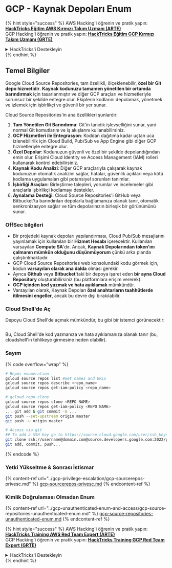 # GCP - Kaynak Depoları Enum

{% hint style="success" %}
AWS Hacking'i öğrenin ve pratik yapın:<img src="../../../.gitbook/assets/image (1).png" alt="" data-size="line">[**HackTricks Eğitim AWS Kırmızı Takım Uzmanı (ARTE)**](https://training.hacktricks.xyz/courses/arte)<img src="../../../.gitbook/assets/image (1).png" alt="" data-size="line">\
GCP Hacking'i öğrenin ve pratik yapın: <img src="../../../.gitbook/assets/image (2).png" alt="" data-size="line">[**HackTricks Eğitim GCP Kırmızı Takım Uzmanı (GRTE)**<img src="../../../.gitbook/assets/image (2).png" alt="" data-size="line">](https://training.hacktricks.xyz/courses/grte)

<details>

<summary>HackTricks'i Destekleyin</summary>

* [**abonelik planlarını**](https://github.com/sponsors/carlospolop) kontrol edin!
* **Bize katılın** 💬 [**Discord grubuna**](https://discord.gg/hRep4RUj7f) veya [**telegram grubuna**](https://t.me/peass) veya **bizi** **Twitter** 🐦 [**@hacktricks\_live**](https://twitter.com/hacktricks\_live)**'da takip edin.**
* **Hacking ipuçlarını paylaşmak için** [**HackTricks**](https://github.com/carlospolop/hacktricks) ve [**HackTricks Cloud**](https://github.com/carlospolop/hacktricks-cloud) github reposuna PR gönderin.

</details>
{% endhint %}

## Temel Bilgiler <a href="#reviewing-cloud-git-repositories" id="reviewing-cloud-git-repositories"></a>

Google Cloud Source Repositories, tam özellikli, ölçeklenebilir, **özel bir Git depo hizmetidir**. **Kaynak kodunuzu tamamen yönetilen bir ortamda barındırmak** için tasarlanmıştır ve diğer GCP araçları ve hizmetleriyle sorunsuz bir şekilde entegre olur. Ekiplerin kodlarını depolamak, yönetmek ve izlemek için işbirlikçi ve güvenli bir yer sunar.

Cloud Source Repositories'in ana özellikleri şunlardır:

1. **Tam Yönetilen Git Barındırma**: Git'in tanıdık işlevselliğini sunar, yani normal Git komutlarını ve iş akışlarını kullanabilirsiniz.
2. **GCP Hizmetleri ile Entegrasyon**: Koddan dağıtıma kadar uçtan uca izlenebilirlik için Cloud Build, Pub/Sub ve App Engine gibi diğer GCP hizmetleriyle entegre olur.
3. **Özel Depolar**: Kodunuzun güvenli ve özel bir şekilde depolandığından emin olur. Erişimi Cloud Identity ve Access Management (IAM) rolleri kullanarak kontrol edebilirsiniz.
4. **Kaynak Kodu Analizi**: Diğer GCP araçlarıyla çalışarak kaynak kodunuzun otomatik analizini sağlar, hatalar, güvenlik açıkları veya kötü kodlama uygulamaları gibi potansiyel sorunları tanımlar.
5. **İşbirliği Araçları**: Birleştirme talepleri, yorumlar ve incelemeler gibi araçlarla işbirlikçi kodlamayı destekler.
6. **Aynalama Desteği**: Cloud Source Repositories'i GitHub veya Bitbucket'ta barındırılan depolarla bağlamanıza olanak tanır, otomatik senkronizasyon sağlar ve tüm depolarınızın birleşik bir görünümünü sunar.

### OffSec bilgileri <a href="#reviewing-cloud-git-repositories" id="reviewing-cloud-git-repositories"></a>

* Bir projedeki kaynak depoları yapılandırması, Cloud Pub/Sub mesajlarını yayınlamak için kullanılan bir **Hizmet Hesabı** içerecektir. Kullanılan varsayılan **Compute SA**'dır. Ancak, **Kaynak Depolarından token'ını çalmanın mümkün olduğunu düşünmüyorum** çünkü arka planda çalıştırılmaktadır.
* GCP Cloud Source Repositories web konsolundaki kodu görmek için, kodun **varsayılan olarak ana dalda** olması gerekir.
* Ayrıca **Github** veya **Bitbucket**'taki bir depoya işaret eden **bir ayna Cloud Repository** oluşturabilirsiniz (bu platformlara erişim vererek).
* **GCP içinden kod yazmak ve hata ayıklamak** mümkündür.
* Varsayılan olarak, Kaynak Depoları **özel anahtarların taahhütlerde itilmesini engeller**, ancak bu devre dışı bırakılabilir.

### Cloud Shell'de Aç

Depoyu Cloud Shell'de açmak mümkündür, bu gibi bir istemci görünecektir:

<figure><img src="../../../.gitbook/assets/image (325).png" alt=""><figcaption></figcaption></figure>

Bu, Cloud Shell'de kod yazmanıza ve hata ayıklamanıza olanak tanır (bu, cloudshell'in tehlikeye girmesine neden olabilir).

### Sayım

{% code overflow="wrap" %}
```bash
# Repos enumeration
gcloud source repos list #Get names and URLs
gcloud source repos describe <repo_name>
gcloud source repos get-iam-policy <repo_name>

# gcloud repo clone
gcloud source repos clone <REPO NAME>
gcloud source repos get-iam-policy <REPO NAME>
... git add & git commit -m ...
git push --set-upstream origin master
git push -u origin master

# Access via git
## To add a SSH key go to https://source.cloud.google.com/user/ssh_keys (no gcloud command)
git clone ssh://username@domain.com@source.developers.google.com:2022/p/<proj-name>/r/<repo-name>
git add, commit, push...
```
{% endcode %}

### Yetki Yükseltme & Sonrası İstismar

{% content-ref url="../gcp-privilege-escalation/gcp-sourcerepos-privesc.md" %}
[gcp-sourcerepos-privesc.md](../gcp-privilege-escalation/gcp-sourcerepos-privesc.md)
{% endcontent-ref %}

### Kimlik Doğrulaması Olmadan Enum

{% content-ref url="../gcp-unauthenticated-enum-and-access/gcp-source-repositories-unauthenticated-enum.md" %}
[gcp-source-repositories-unauthenticated-enum.md](../gcp-unauthenticated-enum-and-access/gcp-source-repositories-unauthenticated-enum.md)
{% endcontent-ref %}

{% hint style="success" %}
AWS Hacking'i öğrenin ve pratik yapın:<img src="../../../.gitbook/assets/image (1).png" alt="" data-size="line">[**HackTricks Training AWS Red Team Expert (ARTE)**](https://training.hacktricks.xyz/courses/arte)<img src="../../../.gitbook/assets/image (1).png" alt="" data-size="line">\
GCP Hacking'i öğrenin ve pratik yapın: <img src="../../../.gitbook/assets/image (2).png" alt="" data-size="line">[**HackTricks Training GCP Red Team Expert (GRTE)**<img src="../../../.gitbook/assets/image (2).png" alt="" data-size="line">](https://training.hacktricks.xyz/courses/grte)

<details>

<summary>HackTricks'i Destekleyin</summary>

* [**abonelik planlarını**](https://github.com/sponsors/carlospolop) kontrol edin!
* **💬 [**Discord grubuna**](https://discord.gg/hRep4RUj7f) veya [**telegram grubuna**](https://t.me/peass) katılın ya da **Twitter'da** 🐦 [**@hacktricks\_live**](https://twitter.com/hacktricks\_live)**'i takip edin.**
* **Hacking ipuçlarını paylaşmak için** [**HackTricks**](https://github.com/carlospolop/hacktricks) ve [**HackTricks Cloud**](https://github.com/carlospolop/hacktricks-cloud) github reposuna PR gönderin.

</details>
{% endhint %}
